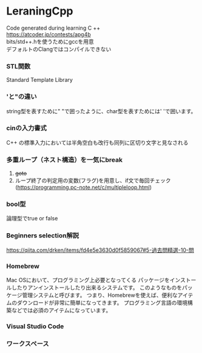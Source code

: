 # LeraningCpp
Code generated during learning C ++  
https://atcoder.jp/contests/apg4b  
bits/std++.hを使うためにgccを用意  
デフォルトのClangではコンパイルできない

### STL関数
Standard Template Library

### 'と"の違い
string型を表すために" "で囲ったように、char型を表すためには' 'で囲います。

### cinの入力書式
C++ の標準入力においては半角空白も改行も同列に区切り文字と見なされる

### 多重ループ（ネスト構造）を一気にbreak
1. ~~goto~~
2. ループ終了の判定用の変数(フラグ)を用意し、if文で毎回チェック(https://programming.pc-note.net/c/multipleloop.html)

### bool型
論理型でtrue or false

### Beginners selection解説
https://qiita.com/drken/items/fd4e5e3630d0f5859067#5-過去問精選-10-問

### Homebrew
Mac OSにおいて、プログラミング上必要となってくる
パッケージをインストールしたりアンインストールしたり出来るシステムです。
このようなものをパッケージ管理システムと呼びます。
つまり、Homebrewを使えば、便利なアイテムのダウンロードが非常に簡単になってきます。
プログラミング言語の環境構築などでは必須のアイテムになっています。

### Visual Studio Code
### ワークスペース
